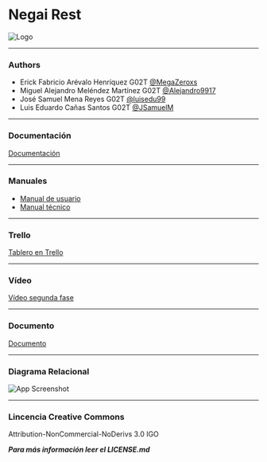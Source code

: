 # Negai Rest


![Logo](https://i.imgur.com/YnRSN3q.jpg)


-------
### Authors
- Erick Fabricio Arévalo Henríquez G02T [@MegaZeroxs](https://github.com/MegaZeroxs)
- Miguel Alejandro Meléndez Martínez G02T [@Alejandro9917](https://github.com/Alejandro9917)
- José Samuel Mena Reyes G02T [@luisedu99](https://github.com/luisedu99)
- Luis Eduardo Cañas Santos G02T [@JSamuelM](https://github.com/JSamuelM)


------
### Documentación
[Documentación](https://documenter.postman.com/preview/13307056-a6adfaef-1c3a-4f0b-a125-c33c9d9a0438?environment=&versionTag=latest&apiName=CURRENT&version=latest&documentationLayout=classic-double-column&right-sidebar=303030&top-bar=FFFFFF&highlight=EF5B25)


------
### Manuales
- [Manual de usuario](https://udbedu-my.sharepoint.com/:b:/g/personal/mm180363_alumno_udb_edu_sv/EXThJlscbBhCkC0Mt2iRNUIBqg9Ebabht-6GeYxZyMxmzw?e=L65H8s)
- [Manual técnico](https://udbedu-my.sharepoint.com/:b:/g/personal/mm180363_alumno_udb_edu_sv/EckEBf6mW4VMlzlzrFhjK6IBXRn5_Je4EWcC1sHv1Yn8QA?e=oJLZh8)


------
### Trello
[Tablero en Trello](https://trello.com/b/9Cc8XjqD/proyecto-de-c%C3%A1tedra-negai)


------
### Vídeo
[Vídeo segunda fase](https://drive.google.com/file/d/1mmlz9cDzz3Io8x_N2s8d-mYOGYriKjmd/view?fbclid=IwAR3CDREquRcnmGJfU0YZ8HM6F2c3Ccsl438P-1H1g3f3QgQSiJpB4Q1d7W8)


------
### Documento
[Documento](https://udbedu-my.sharepoint.com/:b:/g/personal/mm180363_alumno_udb_edu_sv/ERU_GPZ7mxpCoUs3nMlY-3YBFZ5hZZMWQuDjGFLFswQ8Lw?e=yy6Euy)


-------
### Diagrama Relacional
![App Screenshot](https://i.imgur.com/9ddp8G0.png)


-------
### Lincencia Creative Commons
Attribution-NonCommercial-NoDerivs 3.0 IGO

***Para más información leer el LICENSE.md***

